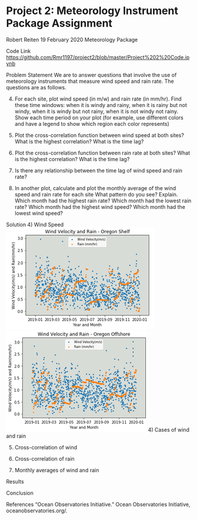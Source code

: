 # Project 2: Meteorology Instrument Package Assignment
Robert Reiten
19 February 2020
Meteorology Package

Code Link
https://github.com/Rmr1197/project2/blob/master/Project%202%20Code.ipynb

Problem Statement
We are to answer questions that involve the use of meteorology instruments that measure wind speed and rain rate. The questions are as follows.

4) For each site, plot wind speed (in m/w) and rain rate (in mm/hr). Find these time windows: when it is windy and rainy, when it is rainy but not windy, when it is windy but not rainy, when it is not windy not rainy. Show each time period on your plot (for example, use different colors and have a legend to show which region each color represents)

5) Plot the cross-correlation function between wind speed at both sites? What is the highest correlation? What is the time lag?

6) Plot the cross-correlation function between rain rate at both sites? What is the highest correlation? What is the time lag? 

7) Is there any relationship between the time lag of wind speed and rain rate?

8) In another plot, calculate and plot the monthly average of the wind speed and rain rate for each site
What pattern do you see? Explain.
Which month had the highest rain rate? Which month had the lowest rain rate? 
Which month had the highest wind speed? Which month had the lowest wind speed? 
	
Solution
4) Wind Speed
![](https://github.com/Rmr1197/project2/blob/master/Images/1.PNG)
![](https://github.com/Rmr1197/project2/blob/master/images/2.PNG)
4) Cases of wind and rain

5) Cross-correlation of wind

6) Cross-correlation of rain









8) Monthly averages of wind and rain












Results

Conclusion

References
“Ocean Observatories Initiative.” Ocean Observatories Initiative, oceanobservatories.org/.
